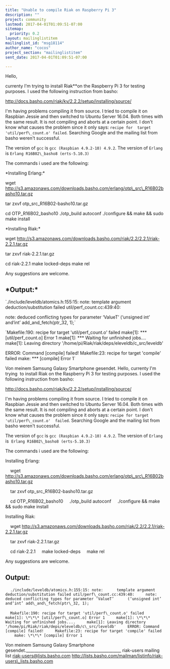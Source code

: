 ```yaml
---
title: "Unable to compile Riak on Raspberry Pi 3"
description: ""
project: community
lastmod: 2017-04-01T01:09:51-07:00
sitemap:
  priority: 0.2
layout: mailinglistitem
mailinglist_id: "msg18114"
author_name: "cocos"
project_section: "mailinglistitem"
sent_date: 2017-04-01T01:09:51-07:00

---
```




Hello,

currenty I'm trying to install Riak\*\*on the Raspberry Pi 3 for testing 
purposes. I used the following instruction from basho:


http://docs.basho.com/riak/kv/2.2.2/setup/installing/source/

I'm having problems compiling it from source. I tried to compile it on 
Raspbian Jessie and then switched to Ubuntu Server 16.04. Both times 
with the same result. It is not compiling and aborts at a certain point. 
I don't know what causes the problem since it only says: `recipe for 
target 'util/perf\_count.o' failed`. Searching Google and the mailing 
list from basho weren't successful.


The version of `gcc` is `gcc (Raspbian 4.9.2-10) 4.9.2`. The version of 
`Erlang` is `Erlang R16B02\_basho8 (erts-5.10.3)`


The commands i used are the following:

\*Installing Erlang:\*

 wget 
http://s3.amazonaws.com/downloads.basho.com/erlang/otp\_src\_R16B02basho10.tar.gz


 tar zxvf otp\_src\_R16B02-basho10.tar.gz

 cd OTP\_R16B02\_basho10
 ./otp\_build autoconf
 ./configure && make && sudo make install

\*Installing Riak:\*

 wget 
http://s3.amazonaws.com/downloads.basho.com/riak/2.2/2.2.1/riak-2.2.1.tar.gz


 tar zxvf riak-2.2.1.tar.gz

 cd riak-2.2.1
 make locked-deps
 make rel

Any suggestions are welcome.

## \*Output:\* ##

 `./include/leveldb/atomics.h:155:15: note:
 template argument deduction/substitution failed 
util/perf\_count.cc:439:40:

 note: deduced conflicting types for parameter ‘ValueT’
 (‘unsigned int’ and‘int’ add\_and\_fetch(ptr\_32, 1);`


 `Makefile:190: recipe for target 'util/perf\_count.o' failed
 make[1]: \*\*\* [util/perf\_count.o] Error 1
 make[1]: \*\*\* Waiting for unfinished jobs....
 make[1]: Leaving directory 
'/home/pi/Riak/riak/deps/eleveldb/c\_src/leveldb'

 ERROR: Command [compile] failed!
 Makefile:23: recipe for target 'compile' failed
 make: \*\*\* [compile] Error 1`

Von meinem Samsung Galaxy Smartphone gesendet.
Hello,
currenty I'm trying  to install Riak on the Raspberry Pi 3 for testing 
purposes. I used the following instruction from basho:

http://docs.basho.com/riak/kv/2.2.2/setup/installing/source/

I'm having problems compiling it from source. I tried to compile it on Raspbian 
Jessie and then switched to Ubuntu Server 16.04. Both times with the same 
result. It is not compiling and aborts at a certain point. I don't know what 
causes the problem since it only says: `recipe for target 'util/perf\_count.o' 
failed`. Searching Google and the mailing list from basho weren't successful. 

The version of `gcc` is `gcc (Raspbian 4.9.2-10) 4.9.2`. The version of 
`Erlang` is  `Erlang R16B02\_basho8 (erts-5.10.3)`

The commands i used are the following:

Installing Erlang:

    wget 
http://s3.amazonaws.com/downloads.basho.com/erlang/otp\_src\_R16B02basho10.tar.gz

    tar zxvf otp\_src\_R16B02-basho10.tar.gz

    cd OTP\_R16B02\_basho10
    ./otp\_build autoconf
    ./configure && make && sudo make install

Installing Riak:

    wget 
http://s3.amazonaws.com/downloads.basho.com/riak/2.2/2.2.1/riak-2.2.1.tar.gz

    tar zxvf riak-2.2.1.tar.gz

    cd riak-2.2.1
    make locked-deps
    make rel

Any suggestions are welcome.

## Output: ##

    `./include/leveldb/atomics.h:155:15: note: 
    template argument deduction/substitution failed util/perf\_count.cc:439:40:
    note: deduced conflicting types for parameter ‘ValueT’ 
    (‘unsigned int’ and‘int’ add\_and\_fetch(ptr\_32, 1);`


    `Makefile:190: recipe for target 'util/perf\_count.o' failed
    make[1]: \*\*\* [util/perf\_count.o] Error 1
    make[1]: \*\*\* Waiting for unfinished jobs....
    make[1]: Leaving directory '/home/pi/Riak/riak/deps/eleveldb/c\_src/leveldb'
    ERROR: Command [compile] failed!
    Makefile:23: recipe for target 'compile' failed
    make: \*\*\* [compile] Error 1`

Von meinem Samsung Galaxy Smartphone gesendet.\_\_\_\_\_\_\_\_\_\_\_\_\_\_\_\_\_\_\_\_\_\_\_\_\_\_\_\_\_\_\_\_\_\_\_\_\_\_\_\_\_\_\_\_\_\_\_
riak-users mailing list
riak-users@lists.basho.com
http://lists.basho.com/mailman/listinfo/riak-users\_lists.basho.com

